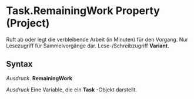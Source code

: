 
# Task.RemainingWork Property (Project)

Ruft ab oder legt die verbleibende Arbeit (in Minuten) für den Vorgang. Nur Lesezugriff für Sammelvorgänge dar. Lese-/Schreibzugriff  **Variant**.


## Syntax

 _Ausdruck_. **RemainingWork**

 _Ausdruck_ Eine Variable, die ein **Task** -Objekt darstellt.

